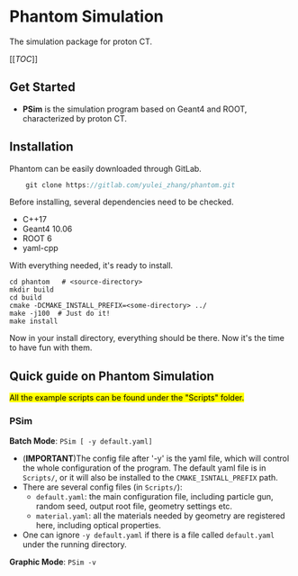 # Phantom Simulation

The simulation package for proton CT.


[[_TOC_]]

## Get Started

- **PSim** is the simulation program based on Geant4 and ROOT, characterized by proton CT.

## Installation

Phantom can be easily downloaded through GitLab.

```c++
    git clone https://gitlab.com/yulei_zhang/phantom.git
```

Before installing, several dependencies need to be checked.

- C++17
- Geant4 10.06
- ROOT 6
- yaml-cpp

With everything needed, it's ready to install.

```shell script
cd phantom   # <source-directory>
mkdir build
cd build
cmake -DCMAKE_INSTALL_PREFIX=<some-directory> ../
make -j100  # Just do it!
make install
```

Now in your install directory, everything should be there. Now it's the time to have fun with them.


## Quick guide on Phantom Simulation

<mark>All the example scripts can be found under the "Scripts" folder. <mark>

### PSim

**Batch Mode**: ```PSim [ -y default.yaml]```

- (**IMPORTANT**)The config file after '-y' is the yaml file, which will control the whole configuration of the program.
  The default yaml file is in ```Scripts/```, or it will also be installed to the ```CMAKE_ISNTALL_PREFIX``` path.
- There are several config files (in ```Scripts/```):
    - ```default.yaml```: the main configuration file, including particle gun, random seed, output root file, geometry settings etc.
    - ```material.yaml```: all the materials needed by geometry are registered here, including optical properties.  
- One can ignore ```-y default.yaml``` if there is a file called ```default.yaml``` under the running directory.

**Graphic Mode**: ```PSim -v```


